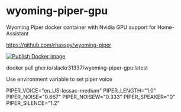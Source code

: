 # wyoming-piper-gpu
Wyoming Piper docker container with Nvidia GPU support for Home-Assistant

https://github.com/rhasspy/wyoming-piper


[![Publish Docker image](https://github.com/slackr31337/wyoming-piper-gpu/actions/workflows/docker-image.yml/badge.svg)](https://github.com/slackr31337/wyoming-piper-gpu/actions/workflows/docker-image.yml)


docker pull ghcr.io/slackr31337/wyoming-piper-gpu:latest

Use environment variable to set piper voice

PIPER_VOICE="en_US-lessac-medium"
PIPER_LENGTH="1.0"
PIPER_NOISE="0.667"
PIPER_NOISEW="0.333"
PIPER_SPEAKER="0"
PIPER_SILENCE="1.2"

